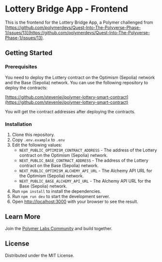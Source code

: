 # Lottery Bridge App - Frontend

This is the frontend for the Lottery Bridge App, a Polymer challenged from [https://github.com/polymerdevs/Quest-Into-The-Polyverse-Phase-1/issues/13](https://github.com/polymerdevs/Quest-Into-The-Polyverse-Phase-1/issues/13).

## Getting Started

### Prerequisites

You need to deploy the Lottery contract on the Optimism (Sepolia) network and the Base (Sepolia) network. You can use the following repository to deploy the contracts:

[https://github.com/stevenlei/polymer-lottery-smart-contract](https://github.com/stevenlei/polymer-lottery-smart-contract)

You will get the contract addresses after deploying the contracts.

### Installation

1. Clone this repository.
2. Copy `.env.example` to `.env`
3. Edit the following values:
   - `NEXT_PUBLIC_OPTIMISM_CONTRACT_ADDRESS` - The address of the Lottery contract on the Optimism (Sepolia) network.
   - `NEXT_PUBLIC_BASE_CONTRACT_ADDRESS` - The address of the Lottery contract on the Base (Sepolia) network.
   - `NEXT_PUBLIC_OPTIMISM_ALCHEMY_API_URL` - The Alchemy API URL for the Optimism (Sepolia) network.
   - `NEXT_PUBLIC_BASE_ALCHEMY_API_URL` - The Alchemy API URL for the Base (Sepolia) network.
4. Run `npm install` to install the dependencies.
5. Run `npm run dev` to start the development server.
6. Open [http://localhost:3000](http://localhost:3000) with your browser to see the result.

## Learn More

Join the [Polymer Labs Community](https://linktr.ee/polymerdao) and build together.

## License

Distributed under the MIT License.
